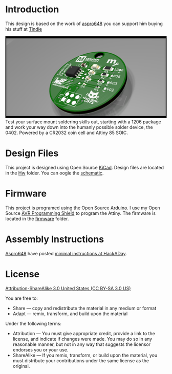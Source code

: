 Introduction
============

This design is based on the work of [aspro648](https://github.com/aspro648) you can support him buying his stuff at [Tindie](https://www.tindie.com/products/MakersBox/smd-challenge/)

![SMD Challenge](https://raw.githubusercontent.com/ElectronicCats/solderingChallenge/master/Images/solderingChallengeGreenFront.png) 
Test your surface mount soldering skills out, starting with a 1206 package and work your way down into the humanly possible solder device, the 0402. Powered by a CR2032 coin cell and Attiny 85 SOIC. 


Design Files
============
This project is designed using Open Source [KiCad](http://kicad-pcb.org/). Design files are located in the [Hw](Hw/) folder.  You can oogle the [schematic](Images/solderingChallenge.pdf).

Firmware
========
This project is programed using the Open Source [Arduino](https://www.arduino.cc/). I use my Open Source [AVR Programming Shield](https://www.tindie.com/products/MakersBox/yet-another-programming-shield/) to program the Attiny. The firmware is located in the [firmware](Fw/) folder.

Assembly Instructions
=====================
[Aspro648](https://github.com/aspro648) have posted [minimal instructions at HackADay](https://hackaday.io/project/25265-an-unfortunate-smd-project).

License
=======
[Attribution-ShareAlike 3.0 United States (CC BY-SA 3.0 US)](https://creativecommons.org/licenses/by-sa/3.0/us/)

You are free to:

- Share — copy and redistribute the material in any medium or format
- Adapt — remix, transform, and build upon the material

Under the following terms:

- Attribution — You must give appropriate credit, provide a link to the license, and indicate if changes were made. You may do so in any reasonable manner, but not in any way that suggests the licensor endorses you or your use.
- ShareAlike — If you remix, transform, or build upon the material, you must distribute your contributions under the same license as the original.
